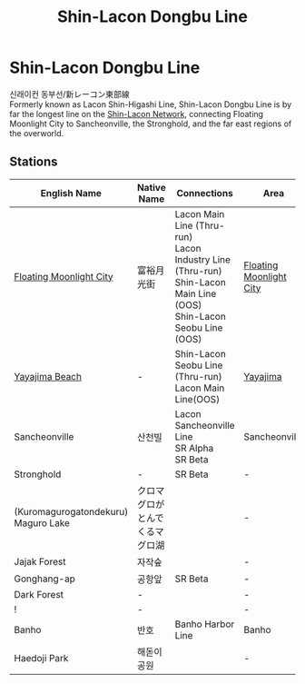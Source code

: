 ﻿---
layout: default
title: Shin-Lacon Dongbu Line
description: Shin-Lacon Dongbu Line
---

# Shin-Lacon Dongbu Line

신래이컨 동부선/新レーコン東部線<br>
Formerly known as Lacon Shin-Higashi Line, Shin-Lacon Dongbu Line is by far the longest
line on the [Shin-Lacon Network](/rail-networks/lcn), connecting Floating Moonlight City
to Sancheonville, the Stronghold, and the far east regions of the overworld.

## Stations

English Name | Native Name | Connections | Area
--- | --- | --- | ---
[Floating Moonlight City](/rail-stations/floating-moonlight-city) | 富裕月光街 | Lacon Main Line (Thru-run)<br>Lacon Industry Line (Thru-run)<br>Shin-Lacon Main Line (OOS)<br>Shin-Lacon Seobu Line (OOS) | [Floating Moonlight City](/areas/fmcity)
[Yayajima Beach](/rail-stations/yayajima-beach) | - | Shin-Lacon Seobu Line (Thru-run)<br>Lacon Main Line(OOS) | [Yayajima](/areas/yayajima)
Sancheonville | 산천빌 | Lacon Sancheonville Line<br>SR Alpha<br>SR Beta | Sancheonville
Stronghold | - | SR Beta | -
(Kuromagurogatondekuru) Maguro Lake | クロマグロがとんでくるマグロ湖 | | - |
Jajak Forest | 자작숲 | | -
Gonghang-ap | 공항앞 | SR Beta | - |
Dark Forest | - | | - |
! | - | | -
Banho | 반호 | Banho Harbor Line | Banho
Haedoji Park | 해돋이공원 | | -
